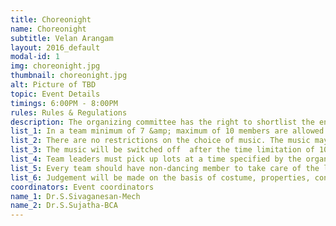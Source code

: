 ```yaml
---
title: Choreonight
name: Choreonight
subtitle: Velan Arangam
layout: 2016_default
modal-id: 1
img: choreonight.jpg
thumbnail: choreonight.jpg
alt: Picture of TBD
topic: Event Details
timings: 6:00PM - 8:00PM
rules: Rules & Regulations
description: The organizing committee has the right to shortlist the entries, if the entries are too many.
list_1: In a team minimum of 7 &amp; maximum of 10 members are allowed per team on stage.
list_2: There are no restrictions on the choice of music. The music may or may not contain lyrics.
list_3: The music will be switched off  after the time limitation of 10 minutes. ( inclusive for narration, set-up Time, etc.)
list_4: Team leaders must pick up lots at a time specified by the organizers to decide the order of appearance in stage. The first team must be ready at least half an hour before the schedule time of beginning of the event. Other team must be ready at the backstage when the preceding team is on stage and properties are allowed. 
list_5: Every team should have non-dancing member to take care of the lights and music, and he/she will have to report at the music desk with the CD/DVD when the previous team is performing on stage.
list_6: Judgement will be made on the basis of costume, properties, concept and coordination within the team.
coordinators: Event coordinators
name_1: Dr.S.Sivaganesan-Mech
name_2: Dr.S.Sujatha-BCA
---
```

